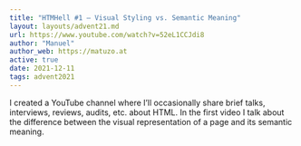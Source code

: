 ```yaml
---
title: "HTMHell #1 – Visual Styling vs. Semantic Meaning"
layout: layouts/advent21.md
url: https://www.youtube.com/watch?v=52eL1CCJdi8
author: "Manuel"
author_web: https://matuzo.at
active: true
date: 2021-12-11
tags: advent2021
---
```


I created a YouTube channel where I’ll occasionally share brief talks, interviews, reviews, audits, etc. about HTML. In the first video I talk about the difference between the visual representation of a page and its semantic meaning.
